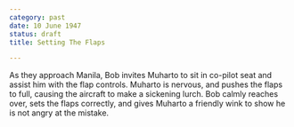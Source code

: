```yaml
---
category: past
date: 10 June 1947
status: draft
title: Setting The Flaps

---
```



As they approach Manila, Bob invites Muharto to sit in
co-pilot seat and assist him with the flap controls. Muharto is nervous,
and pushes the flaps to full, causing the aircraft to make a sickening
lurch. Bob calmly reaches over, sets the flaps correctly, and gives
Muharto a friendly wink to show he is not angry at the mistake.
